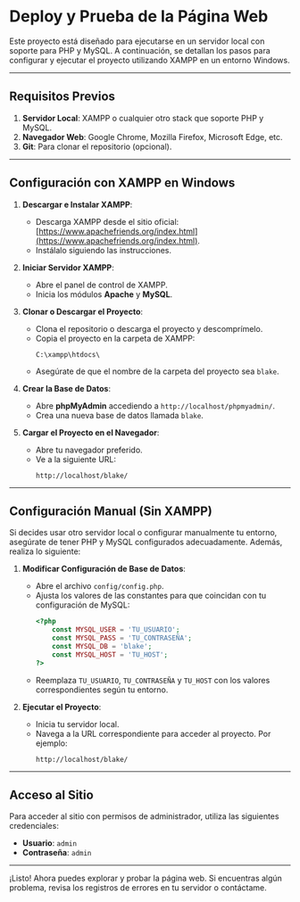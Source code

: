 # Deploy y Prueba de la Página Web

Este proyecto está diseñado para ejecutarse en un servidor local con soporte para PHP y MySQL. A continuación, se detallan los pasos para configurar y ejecutar el proyecto utilizando XAMPP en un entorno Windows.

---

## Requisitos Previos

1. **Servidor Local**: XAMPP o cualquier otro stack que soporte PHP y MySQL.
2. **Navegador Web**: Google Chrome, Mozilla Firefox, Microsoft Edge, etc.
3. **Git**: Para clonar el repositorio (opcional).

---

## Configuración con XAMPP en Windows

1. **Descargar e Instalar XAMPP**:
   - Descarga XAMPP desde el sitio oficial: [https://www.apachefriends.org/index.html](https://www.apachefriends.org/index.html).
   - Instálalo siguiendo las instrucciones.

2. **Iniciar Servidor XAMPP**:
   - Abre el panel de control de XAMPP.
   - Inicia los módulos **Apache** y **MySQL**.

3. **Clonar o Descargar el Proyecto**:
   - Clona el repositorio o descarga el proyecto y descomprímelo.
   - Copia el proyecto en la carpeta de XAMPP:
     ```
     C:\xampp\htdocs\
     ```
   - Asegúrate de que el nombre de la carpeta del proyecto sea `blake`.

4. **Crear la Base de Datos**:
   - Abre **phpMyAdmin** accediendo a `http://localhost/phpmyadmin/`.
   - Crea una nueva base de datos llamada `blake`.

5. **Cargar el Proyecto en el Navegador**:
   - Abre tu navegador preferido.
   - Ve a la siguiente URL:  
     ```
     http://localhost/blake/
     ```

---

## Configuración Manual (Sin XAMPP)

Si decides usar otro servidor local o configurar manualmente tu entorno, asegúrate de tener PHP y MySQL configurados adecuadamente. Además, realiza lo siguiente:

1. **Modificar Configuración de Base de Datos**:
   - Abre el archivo `config/config.php`.
   - Ajusta los valores de las constantes para que coincidan con tu configuración de MySQL:
     ```php
     <?php
         const MYSQL_USER = 'TU_USUARIO';
         const MYSQL_PASS = 'TU_CONTRASEÑA';
         const MYSQL_DB = 'blake';
         const MYSQL_HOST = 'TU_HOST';
     ?>
     ```
   - Reemplaza `TU_USUARIO`, `TU_CONTRASEÑA` y `TU_HOST` con los valores correspondientes según tu entorno.

2. **Ejecutar el Proyecto**:
   - Inicia tu servidor local.
   - Navega a la URL correspondiente para acceder al proyecto. Por ejemplo:
     ```
     http://localhost/blake/
     ```

---

## Acceso al Sitio

Para acceder al sitio con permisos de administrador, utiliza las siguientes credenciales:  
- **Usuario**: `admin`  
- **Contraseña**: `admin`

---

¡Listo! Ahora puedes explorar y probar la página web. Si encuentras algún problema, revisa los registros de errores en tu servidor o contáctame.
